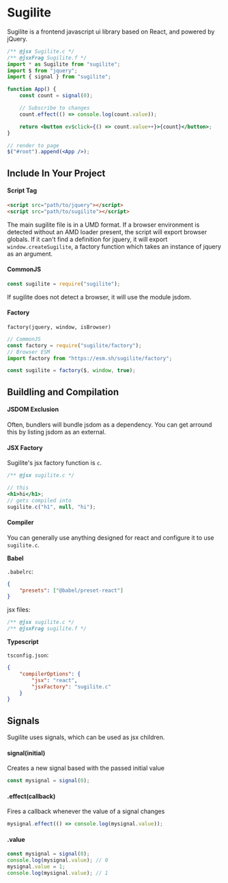 # Sugilite

Sugilite is a frontend javascript ui library based on React, and powered by jQuery.

```jsx
/** @jsx Sugilite.c */
/** @jsxFrag Sugilite.f */
import * as Sugilite from "sugilite";
import $ from "jquery";
import { signal } from "sugilite";

function App() {
	const count = signal(0);

	// Subscribe to changes
	count.effect(() => console.log(count.value));

	return <button ev$click={() => count.value++}>{count}</button>;
}

// render to page
$("#root").append(<App />);
```

## Include In Your Project

#### Script Tag

```html
<script src="path/to/jquery"></script>
<script src="path/to/sugilite"></script>
```

The main sugilite file is in a UMD format. If a browser environment is detected without an AMD loader present, the script will export browser globals. If it can't find a definition for jquery, it will export `window.createSugilite`, a factory function which takes an instance of jquery as an argument.

#### CommonJS

```js
const sugilite = require("sugilite");
```

If sugilite does not detect a browser, it will use the module jsdom.

#### Factory

`factory(jquery, window, isBrowser)`

```js
// CommonJS
const factory = require("sugilite/factory");
// Browser ESM
import factory from "https://esm.sh/sugilite/factory";

const sugilite = factory($, window, true);
```

## Buildling and Compilation

#### JSDOM Exclusion

Often, bundlers will bundle jsdom as a dependency. You can get arround this by listing jsdom as an external.

#### JSX Factory

Sugilite's jsx factory function is `c`.

```jsx
/** @jsx sugilite.c */

// this
<h1>hi</h1>;
// gets compiled into
sugilite.c("h1", null, "hi");
```

#### Compiler

You can generally use anything designed for react and configure it to use `sugilite.c`.

**Babel**

`.babelrc`:

```json
{
	"presets": ["@babel/preset-react"]
}
```

jsx files:

```js
/** @jsx sugilite.c */
/** @jsxFrag sugilite.f */
```

**Typescript**

`tsconfig.json`:

```json
{
	"compilerOptions": {
		"jsx": "react",
		"jsxFactory": "sugilite.c"
	}
}
```

## Signals

Sugilite uses signals, which can be used as jsx children.

#### signal(initial)

Creates a new signal based with the passed initial value

```js
const mysignal = signal(0);
```

#### .effect(callback)

Fires a callback whenever the value of a signal changes

```js
mysignal.effect(() => console.log(mysignal.value));
```

#### .value

```js
const mysignal = signal(0);
console.log(mysignal.value); // 0
mysignal.value = 1;
console.log(mysignal.value); // 1
```
